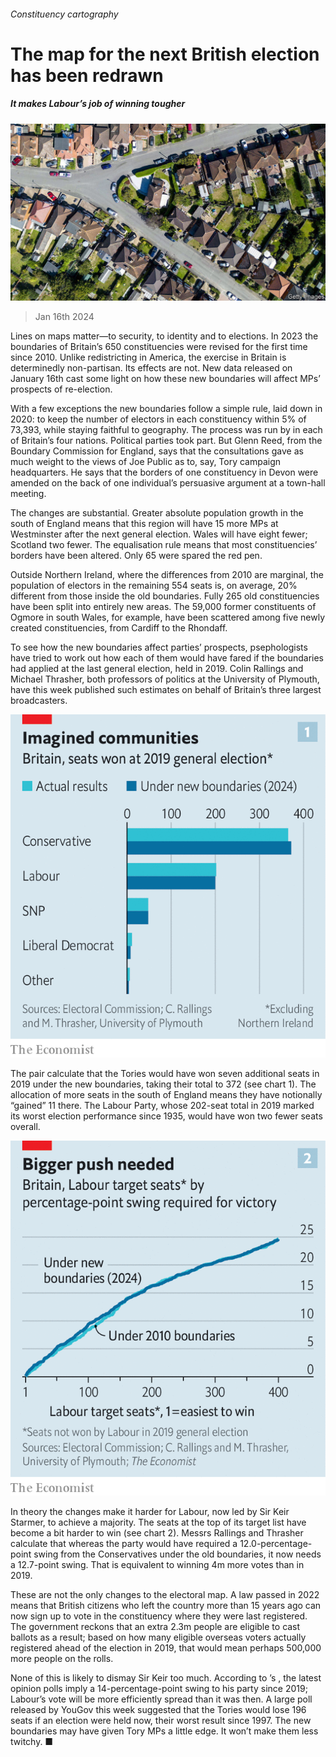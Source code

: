 ###### Constituency cartography

# The map for the next British election has been redrawn 

##### It makes Labour’s job of winning tougher 

![image](images/20240120_BRP504.jpg) 

> Jan 16th 2024 

Lines on maps matter—to security, to identity and to elections. In 2023 the boundaries of Britain’s 650 constituencies were revised for the first time since 2010. Unlike redistricting in America, the exercise in Britain is determinedly non-partisan. Its effects are not. New data released on January 16th cast some light on how these new boundaries will affect MPs’ prospects of re-election.

With a few exceptions the new boundaries follow a simple rule, laid down in 2020: to keep the number of electors in each constituency within 5% of 73,393, while staying faithful to geography. The process was run by  in each of Britain’s four nations. Political parties took part. But Glenn Reed, from the Boundary Commission for England, says that the consultations gave as much weight to the views of Joe Public as to, say, Tory campaign headquarters. He says that the borders of one constituency in Devon were amended on the back of one individual’s persuasive argument at a town-hall meeting. 

The changes are substantial. Greater absolute population growth in the south of England means that this region will have 15 more MPs at Westminster after the next general election. Wales will have eight fewer; Scotland two fewer. The equalisation rule means that most constituencies’ borders have been altered. Only 65 were spared the red pen. 

Outside Northern Ireland, where the differences from 2010 are marginal, the population of electors in the remaining 554 seats is, on average, 20% different from those inside the old boundaries. Fully 265 old constituencies have been split into entirely new areas. The 59,000 former constituents of Ogmore in south Wales, for example, have been scattered among five newly created constituencies, from Cardiff to the Rhondaff.

To see how the new boundaries affect parties’ prospects, psephologists have tried to work out how each of them would have fared if the boundaries had applied at the last general election, held in 2019. Colin Rallings and Michael Thrasher, both professors of politics at the University of Plymouth, have this week published such estimates on behalf of Britain’s three largest broadcasters.

![image](images/20240120_BRC089.png) 


The pair calculate that the Tories would have won seven additional seats in 2019 under the new boundaries, taking their total to 372 (see chart 1). The allocation of more seats in the south of England means they have notionally “gained” 11 there. The Labour Party, whose 202-seat total in 2019 marked its worst election performance since 1935, would have won two fewer seats overall. 

![image](images/20240120_BRC110.png) 


In theory the changes make it harder for Labour, now led by Sir Keir Starmer, to achieve a majority. The seats at the top of its target list have become a bit harder to win (see chart 2). Messrs Rallings and Thrasher calculate that whereas the party would have required a 12.0-percentage-point swing from the Conservatives under the old boundaries, it now needs a 12.7-point swing. That is equivalent to winning 4m more votes than in 2019. 

These are not the only changes to the electoral map. A law passed in 2022 means that British citizens who left the country more than 15 years ago can now sign up to vote in the constituency where they were last registered. The government reckons that an extra 2.3m people are eligible to cast ballots as a result; based on how many eligible overseas voters actually registered ahead of the election in 2019, that would mean perhaps 500,000 more people on the rolls. 

None of this is likely to dismay Sir Keir too much. According to ’s , the latest opinion polls imply a 14-percentage-point swing to his party since 2019; Labour’s vote will be more efficiently spread than it was then. A large poll released by YouGov this week suggested that the Tories would lose 196 seats if an election were held now, their worst result since 1997. The new boundaries may have given Tory MPs a little edge. It won’t make them less twitchy. ■


